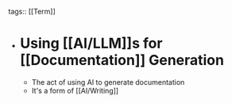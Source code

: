 tags:: [[Term]]

- # Using [[AI/LLM]]s for [[Documentation]] Generation
	- The act of using AI to generate documentation
	- It's a form of [[AI/Writing]]